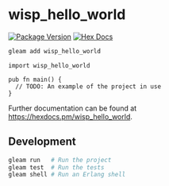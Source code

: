 # wisp_hello_world

[![Package Version](https://img.shields.io/hexpm/v/wisp_hello_world)](https://hex.pm/packages/wisp_hello_world)
[![Hex Docs](https://img.shields.io/badge/hex-docs-ffaff3)](https://hexdocs.pm/wisp_hello_world/)

```sh
gleam add wisp_hello_world
```
```gleam
import wisp_hello_world

pub fn main() {
  // TODO: An example of the project in use
}
```

Further documentation can be found at <https://hexdocs.pm/wisp_hello_world>.

## Development

```sh
gleam run   # Run the project
gleam test  # Run the tests
gleam shell # Run an Erlang shell
```
